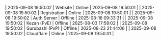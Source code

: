 | 2025-09-08 19:50:02 | Website | Online | 2025-09-08 19:50:01 |
| 2025-09-08 19:50:02 | Registration | Online | 2025-09-08 19:50:01 |
| 2025-09-08 19:50:02 | Auth Server | Offline | 2025-08-18 09:33:31 |
| 2025-09-08 19:50:02 | Kezan (PvE) | Offline | 2025-08-03 17:58:02 |
| 2025-09-08 19:50:02 | Gurubashi (PvP) | Offline | 2025-08-23 21:44:06 |
| 2025-09-08 19:50:02 | Cloudflare | Online | 2025-09-08 19:50:01 |

